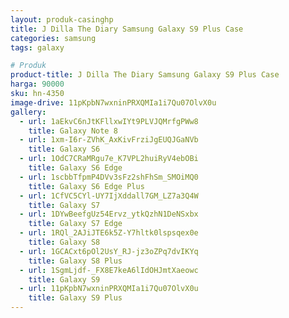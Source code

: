 ```yaml
---
layout: produk-casinghp
title: J Dilla The Diary Samsung Galaxy S9 Plus Case
categories: samsung
tags: galaxy

# Produk
product-title: J Dilla The Diary Samsung Galaxy S9 Plus Case
harga: 90000
sku: hn-4350
image-drive: 11pKpbN7wxninPRXQMIa1i7Qu07OlvX0u
gallery:
  - url: 1aEkvC6nJtKFllxwIYt9PLVJQMrfgPWw8
    title: Galaxy Note 8
  - url: 1xm-I6r-ZVhK_AxKivFrziJgEUQJGaNVb
    title: Galaxy S6
  - url: 1OdC7CRaMRgu7e_K7VPL2huiRyV4ebOBi
    title: Galaxy S6 Edge
  - url: 1scbbTfpmP4DVv3sFz2shFhSm_SMOiMQ0
    title: Galaxy S6 Edge Plus
  - url: 1CfVC5CYl-UY7IjXddall7GM_LZ7a3Q4W
    title: Galaxy S7
  - url: 1DYwBeefgUz54Ervz_ytkQzhN1DeNSxbx
    title: Galaxy S7 Edge
  - url: 1RQl_2AJiJTE6k5Z-Y7hltk0lspsqex0e
    title: Galaxy S8
  - url: 1GCACxt6pOl2UsY_RJ-jz3oZPq7dvIKYq
    title: Galaxy S8 Plus
  - url: 1SgmLjdf-_FX8E7keA6lIdOHJmtXaeowc
    title: Galaxy S9
  - url: 11pKpbN7wxninPRXQMIa1i7Qu07OlvX0u
    title: Galaxy S9 Plus
---
```

